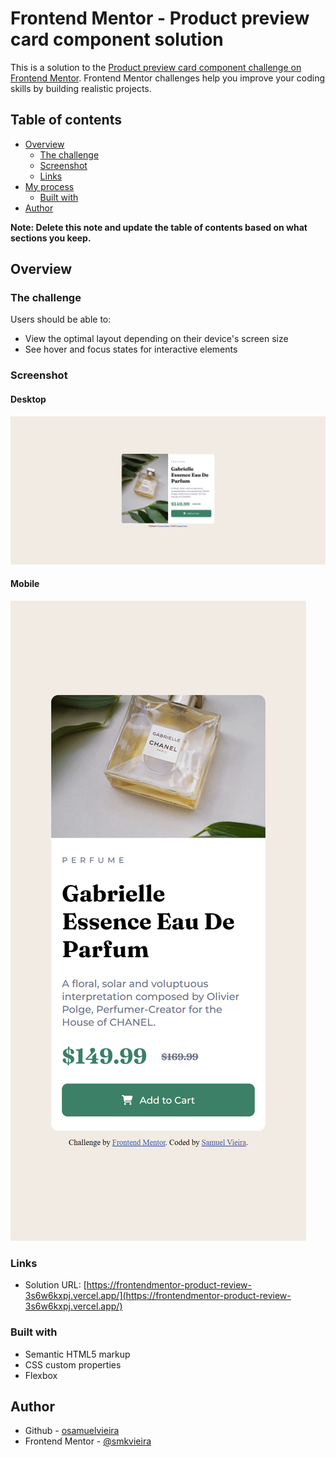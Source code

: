 # Frontend Mentor - Product preview card component solution

This is a solution to the [Product preview card component challenge on Frontend Mentor](https://www.frontendmentor.io/challenges/product-preview-card-component-GO7UmttRfa). Frontend Mentor challenges help you improve your coding skills by building realistic projects.

## Table of contents

- [Overview](#overview)
  - [The challenge](#the-challenge)
  - [Screenshot](#screenshot)
  - [Links](#links)
- [My process](#my-process)
  - [Built with](#built-with)
- [Author](#author)

**Note: Delete this note and update the table of contents based on what sections you keep.**

## Overview

### The challenge

Users should be able to:

- View the optimal layout depending on their device's screen size
- See hover and focus states for interactive elements

### Screenshot

#### Desktop

![](./screenshots/screenshot-desktop.png)

#### Mobile

![](./screenshots/screenshot-mobile.png)

### Links

- Solution URL: [https://frontendmentor-product-review-3s6w6kxpj.vercel.app/](https://frontendmentor-product-review-3s6w6kxpj.vercel.app/)

### Built with

- Semantic HTML5 markup
- CSS custom properties
- Flexbox

## Author

- Github - [osamuelvieira](https://github.com/osamuelvieira/)
- Frontend Mentor - [@smkvieira](https://www.frontendmentor.io/profile/smkvieira)
